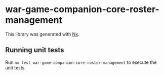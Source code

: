 # war-game-companion-core-roster-management

This library was generated with [Nx](https://nx.dev).

## Running unit tests

Run `nx test war-game-companion-core-roster-management` to execute the unit tests.
